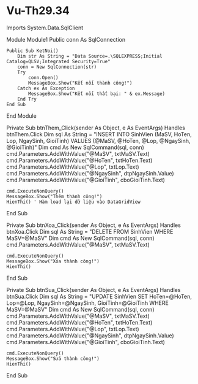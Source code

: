 # Vu-Th29.34
Imports System.Data.SqlClient

Module Module1
    Public conn As SqlConnection

    Public Sub KetNoi()
        Dim str As String = "Data Source=.\SQLEXPRESS;Initial Catalog=QLSV;Integrated Security=True"
        conn = New SqlConnection(str)
        Try
            conn.Open()
            MessageBox.Show("Kết nối thành công!")
        Catch ex As Exception
            MessageBox.Show("Kết nối thất bại: " & ex.Message)
        End Try
    End Sub
End Module

Private Sub btnThem_Click(sender As Object, e As EventArgs) Handles btnThem.Click
    Dim sql As String = "INSERT INTO SinhVien (MaSV, HoTen, Lop, NgaySinh, GioiTinh) 
                         VALUES (@MaSV, @HoTen, @Lop, @NgaySinh, @GioiTinh)"
    Dim cmd As New SqlCommand(sql, conn)
    cmd.Parameters.AddWithValue("@MaSV", txtMaSV.Text)
    cmd.Parameters.AddWithValue("@HoTen", txtHoTen.Text)
    cmd.Parameters.AddWithValue("@Lop", txtLop.Text)
    cmd.Parameters.AddWithValue("@NgaySinh", dtpNgaySinh.Value)
    cmd.Parameters.AddWithValue("@GioiTinh", cboGioiTinh.Text)

    cmd.ExecuteNonQuery()
    MessageBox.Show("Thêm thành công!")
    HienThi() ' Hàm load lại dữ liệu vào DataGridView
End Sub

Private Sub btnXoa_Click(sender As Object, e As EventArgs) Handles btnXoa.Click
    Dim sql As String = "DELETE FROM SinhVien WHERE MaSV=@MaSV"
    Dim cmd As New SqlCommand(sql, conn)
    cmd.Parameters.AddWithValue("@MaSV", txtMaSV.Text)

    cmd.ExecuteNonQuery()
    MessageBox.Show("Xóa thành công!")
    HienThi()
End Sub

Private Sub btnSua_Click(sender As Object, e As EventArgs) Handles btnSua.Click
    Dim sql As String = "UPDATE SinhVien 
                         SET HoTen=@HoTen, Lop=@Lop, NgaySinh=@NgaySinh, GioiTinh=@GioiTinh 
                         WHERE MaSV=@MaSV"
    Dim cmd As New SqlCommand(sql, conn)
    cmd.Parameters.AddWithValue("@MaSV", txtMaSV.Text)
    cmd.Parameters.AddWithValue("@HoTen", txtHoTen.Text)
    cmd.Parameters.AddWithValue("@Lop", txtLop.Text)
    cmd.Parameters.AddWithValue("@NgaySinh", dtpNgaySinh.Value)
    cmd.Parameters.AddWithValue("@GioiTinh", cboGioiTinh.Text)

    cmd.ExecuteNonQuery()
    MessageBox.Show("Sửa thành công!")
    HienThi()
End Sub
